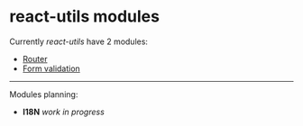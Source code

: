 # react-utils modules

Currently *react-utils* have 2 modules:
- [Router](ROUTER.md)
- [Form validation](FORMS.md)

---
Modules planning:
- **I18N** *work in progress*